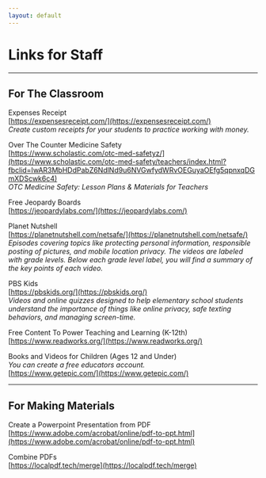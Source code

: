 ```yaml
---
layout: default
---
```

# Links for Staff
---

## For The Classroom

Expenses Receipt<br>
[https://expensesreceipt.com/](https://expensesreceipt.com/)<br>
*Create custom receipts for your students to practice working with money.*

Over The Counter Medicine Safety <br>
[https://www.scholastic.com/otc-med-safetyz/](https://www.scholastic.com/otc-med-safety/teachers/index.html?fbclid=IwAR3MbHDdPabZ6NdlNd9u6NVGwfydWRvOEGuyaOEfg5qpnxqDGmXDScwk6c4)<br>
*OTC Medicine Safety: Lesson Plans & Materials for Teachers*

Free Jeopardy Boards <br>
[https://jeopardylabs.com/](https://jeopardylabs.com/)<br>

Planet Nutshell<br>
[https://planetnutshell.com/netsafe/](https://planetnutshell.com/netsafe/)<br>
*Episodes covering topics like protecting personal information, responsible posting of pictures, and mobile location privacy. The videos are labeled with grade levels. Below each grade level label, you will find a summary of the key points of each video.*  

PBS Kids<br>
[https://pbskids.org/](https://pbskids.org/)<br>
*Videos and online quizzes designed to help elementary school students understand the importance of things like online privacy, safe texting behaviors, and managing screen-time.*

Free Content To Power Teaching and Learning (K-12th)<br>
[https://www.readworks.org/](https://www.readworks.org/)

Books and Videos for Children (Ages 12 and Under)<br>
_You can create a free educators account._  
[https://www.getepic.com/](https://www.getepic.com/)

---
## For Making Materials
Create a Powerpoint Presentation from PDF<br>
[https://www.adobe.com/acrobat/online/pdf-to-ppt.html](https://www.adobe.com/acrobat/online/pdf-to-ppt.html)  

Combine PDFs<br>
[https://localpdf.tech/merge](https://localpdf.tech/merge)

